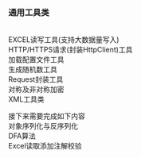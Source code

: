 <h3>通用工具类</h3><br />
EXCEL读写工具(支持大数据量写入)<br />
HTTP/HTTPS请求(封装HttpClient)工具<br />
加载配置文件工具<br />
生成随机数工具<br />
Request封装工具<br />
对称及非对称加密<br />
XML工具类<br />

接下来需要完成如下内容<br />
对象序列化与反序列化<br />
DFA算法<br />
Excel读取添加注解校验